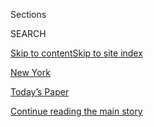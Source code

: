 <div id="app">

<div>

<div class="NYTAppHideMasthead css-zz1s19 e1suatyy0">

<div class="section css-ui9rw0 e1suatyy2">

<div class="css-11hrj97 er09x8g0">

<div class="css-6n7j50">

</div>

<span class="css-1dv1kvn">Sections</span>

<div class="css-10488qs">

<span class="css-1dv1kvn">SEARCH</span>

</div>

[Skip to content](#site-content)[Skip to site index](#site-index)

</div>

<div id="masthead-section-label" class="css-1fnb9ct eaxe0e00">

[New York](https://www.nytimes.com/section/nyregion)

</div>

<div class="css-10698na e1huz5gh0">

</div>

</div>

<div id="masthead-bar-one" class="section hasLinks css-15hmgas e1csuq9d3">

<div class="css-uqyvli e1csuq9d0">

</div>

<div class="css-1uqjmks e1csuq9d1">

</div>

<div class="css-9e9ivx">

[](https://myaccount.nytimes.com/auth/login?response_type=cookie&client_id=vi)

</div>

<div class="css-1bvtpon e1csuq9d2">

[Today’s Paper](https://www.nytimes.com/section/todayspaper)

</div>

</div>

</div>

</div>

<div data-aria-hidden="false">

<div id="site-content" role="main">

<div id="top-wrapper" class="css-15p45cc eaca97t0" type="top">

<div id="top-slug" class="css-19x0jxb eaca97t1" hidden="">

Advertisement

</div>

[Continue reading the main story](#after-top)

<div class="ad top-wrapper" style="text-align:center;height:100%;display:block;min-height:90px">

<div id="top" class="place-ad" data-position="top" data-size-key="top">

</div>

</div>

<div id="after-top">

</div>

</div>

<div id="collection-nyregion" class="section css-15h4p1b e9abtgs0">

<div class="css-1j21atc e1svk9qx1">

<div class="css-fmiefx e1svk9qx2">

<div class="css-1hk7r2m eu54l5x0">

<div id="sponsor-wrapper" class="css-7a1pgi eaca97t0" type="sponsor" hidden="">

<div id="sponsor-slug" class="css-1l4mleb eaca97t1" hidden="">

Supported by

</div>

[Continue reading the main story](#after-sponsor)

<div id="sponsor" class="ad sponsor-wrapper" style="text-align:left;height:100%;display:block">

</div>

<div id="after-sponsor">

</div>

</div>

</div>

</div>

<div class="css-nfcc9b e1svk9qx3">

<div class="css-vl9dhg e1svk9qx5">

<div class="css-1nrhkj6 e1svk9qx6">

# New York

<div class="follow-button-placeholder" data-collection-id="">

</div>

</div>

</div>

</div>

</div>

<div class="css-4svvz1 ekkqrpp0">

<div id="collection-highlights-container" class="section css-18l1u7x e46isfb1">

<div class="css-gfgt40 ekkqrpp1">

## Highlights

1.  ![<span class="css-1nk1g0h e1oaj3zl2"><span class="css-1dv1kvn">Credit</span>Flo
    Ngala for The New York
    Times</span>](https://static01.nyt.com/images/2020/08/07/nyregion/07nyvirus-pregnancy-promo/merlin_175371471_9c4c25e2-79e5-48f8-aa1a-c6fffbbe1ed1-videoLarge.jpg)
    
    <div class="css-10wtrbd">
    
    <div class="css-1dqkjed">
    
    [![](https://static01.nyt.com/images/2020/08/07/nyregion/07nyvirus-pregnancy-promo/merlin_175371471_9c4c25e2-79e5-48f8-aa1a-c6fffbbe1ed1-thumbStandard.jpg)](/2020/08/06/nyregion/childbirth-Covid-Black-mothers.html)
    
    </div>
    
    ## [She Was Pregnant With Twins During Covid. Why Did Only One Survive?](/2020/08/06/nyregion/childbirth-Covid-Black-mothers.html)
    
    Why being Black and giving birth in New York during the pandemic is
    so dangerous.
    
    <span class="css-me3p27"></span><span class="css-1dydysp e4e4i5l3"></span><span class="css-9voj2j">By
    <span class="css-1baulvz last-byline" itemprop="name">Emily
    Bobrow</span></span>
    
    </div>

2.  ![<span class="css-1nk1g0h e1oaj3zl2"><span class="css-1dv1kvn">Credit</span>Jimmy
    Escobar</span>](https://static01.nyt.com/images/2020/08/04/nyregion/00nyvirus-parties/00nyvirus-parties-jumbo.jpg)
    
    <div class="css-10wtrbd">
    
    <div class="css-1dqkjed">
    
    [![](https://static01.nyt.com/images/2020/08/04/nyregion/00nyvirus-parties/00nyvirus-parties-thumbStandard.jpg)](/2020/08/08/nyregion/nyc-illegal-parties.html)
    
    </div>
    
    ## [Rave Under the Kosciuszko Bridge: Are Illicit Parties Endangering N.Y.C.?](/2020/08/08/nyregion/nyc-illegal-parties.html)
    
    Videos and photos posted on social media of a number of parties show
    few guests abiding by social-distancing guidelines.
    
    <span class="css-me3p27"></span><span class="css-1dydysp e4e4i5l3"></span><span class="css-9voj2j">By
    <span class="css-1baulvz last-byline" itemprop="name">Mihir
    Zaveri</span></span>
    
    </div>

3.  1.  ![<span class="css-1nk1g0h e1oaj3zl2"><span class="css-1dv1kvn">Credit</span>Jeenah
        Moon for The New York
        Times</span>](https://static01.nyt.com/images/2020/08/07/nyregion/07NYPROTEST/07NYPROTEST-videoLarge.jpg)
        
        <div class="css-10wtrbd">
        
        ## [N.Y.P.D. Besieges a Protest Leader as He Broadcasts Live](/2020/08/07/nyregion/nypd-derrick-ingram-protester.html)
        
        <div class="css-ajkwsy">
        
        [![](https://static01.nyt.com/images/2020/08/07/nyregion/07NYPROTEST/07NYPROTEST-thumbStandard.jpg)](/2020/08/07/nyregion/nypd-derrick-ingram-protester.html)
        
        </div>
        
        A helicopter and dozens of officers, some in tactical gear, were
        deployed for an arrest at a Manhattan apartment but withdrew
        after protesters arrived.
        
        <span class="css-me3p27"></span><span class="css-1dydysp e4e4i5l3"></span><span class="css-9voj2j">By
        <span class="css-1baulvz" itemprop="name">Liam Stack</span>,
        <span class="css-1baulvz" itemprop="name">Annie Correal</span>
        and
        <span class="css-1baulvz last-byline" itemprop="name">Juliana
        Kim</span></span>
        
        </div>
    
    2.  ![<span class="css-1nk1g0h e1oaj3zl2"><span class="css-1dv1kvn">Credit</span></span>](https://static01.nyt.com/images/2020/07/28/nyregion/00nyunrest-arrestsVIDEOstill/00nyunrest-arrestsVIDEOstill-videoLarge.jpg)
        
        <div class="css-10wtrbd">
        
        ## [They Were Arrested During the Protests. Here’s What Happened Next.](/2020/08/07/nyregion/ny-protest-arrests.html)
        
        <div class="css-ajkwsy">
        
        [![](https://static01.nyt.com/images/2020/07/28/nyregion/00nyunrest-arrestsVIDEOstill/00nyunrest-arrestsVIDEOstill-thumbStandard.jpg)](/2020/08/07/nyregion/ny-protest-arrests.html)
        
        </div>
        
        Five New Yorkers describe the night they were arrested while
        participating in Black Lives Matter demonstrations.
        
        <span class="css-me3p27"></span><span class="css-1dydysp e4e4i5l3"></span><span class="css-9voj2j">By
        <span class="css-1baulvz" itemprop="name">Ali Watkins</span> and
        <span class="css-1baulvz last-byline" itemprop="name">Simbarashe
        Cha</span></span>
        
        </div>

</div>

<div class="css-1xdhyk6 e46isfb0">

<div class="css-zk12ih ef6si7p0">

1.  ### Sunday Routine
    
    ![<span class="css-1hhnwbi e1oaj3zl2"><span class="css-1dv1kvn">Credit</span>Gabriela
    Bhaskar for The New York
    Times</span>](https://static01.nyt.com/images/2020/08/09/nyregion/09nyvirus-routine2/07nyvirus-routine2-videoLarge.jpg)
    
    <div class="css-10wtrbd">
    
    ## [How the C.E.O. of Harlem Children’s Zone Spends His Sundays](/2020/08/07/nyregion/Kwame-Owusu-Kesse.html)
    
    When Kwame Owusu-Kesse is not helping families and schools navigate
    the pandemic, he is trying to wean his toddler off “Baby Shark.”
    
    <span class="css-me3p27"></span><span class="css-1dydysp e4e4i5l3"></span><span class="css-9voj2j">By
    <span class="css-1baulvz last-byline" itemprop="name">Tammy La
    Gorce</span></span>
    
    </div>

2.  ### Big City
    
    ![<span class="css-1hhnwbi e1oaj3zl2"><span class="css-1dv1kvn">Credit</span>Rich
    Schineller, via Associated
    Press</span>](https://static01.nyt.com/images/2020/08/09/nyregion/09big1/07big1-videoLarge.jpg)
    
    <div class="css-10wtrbd">
    
    ## [Lifestyles of the Rich and Reckless: Posh Pandemic Parties](/2020/08/07/nyregion/coronavirus-rich-parties.html)
    
    Because money appears to be one of the best protections against the
    coronavirus, why not party like it’s 2019?
    
    <span class="css-me3p27"></span><span class="css-1dydysp e4e4i5l3"></span><span class="css-9voj2j">By
    <span class="css-1baulvz last-byline" itemprop="name">Ginia
    Bellafante</span></span>
    
    </div>

3.  ![<span class="css-1hhnwbi e1oaj3zl2"><span class="css-1dv1kvn">Credit</span>Benjamin
    Norman for The New York
    Times</span>](https://static01.nyt.com/images/2020/08/09/nyregion/09nyvirus-plaxall3/09nyvirus-plaxall3-videoLarge.jpg)
    
    <div class="css-10wtrbd">
    
    ## [The Mom and Pop Factory With an Atomic Secret](/2020/08/07/nyregion/coronavirus-ppe-nyc-face-shields.html)
    
    Those trays that macarons come in? Plaxall makes them. But since the
    pandemic, it has pivoted to medical face shields. It’s not the first
    time the family business has done its patriotic duty.
    
    <span class="css-me3p27"></span><span class="css-1dydysp e4e4i5l3"></span><span class="css-9voj2j">By
    <span class="css-1baulvz last-byline" itemprop="name">Kaya
    Laterman</span></span>
    
    </div>

4.  ![<span class="css-1hhnwbi e1oaj3zl2"><span class="css-1dv1kvn">Credit</span>Jefferson
    Siegel for The New York
    Times</span>](https://static01.nyt.com/images/2020/08/07/nyregion/07nytrump/07nytrump-videoLarge.jpg)
    
    <div class="css-10wtrbd">
    
    ## [E. Jean Carroll, Who Accused Trump of Rape, Can Go Forward With Suit](/2020/08/07/nyregion/jean-caroll-donald-trump-lawsuit-rape.html)
    
    A judge rejected President Trump’s bid to delay a defamation suit by
    Ms. Carroll, pointing to the recent Supreme Court ruling over his
    tax returns.
    
    <span class="css-me3p27"></span><span class="css-1dydysp e4e4i5l3"></span><span class="css-9voj2j">By
    <span class="css-1baulvz last-byline" itemprop="name">Nicole
    Hong</span></span>
    
    </div>

5.  ![<span class="css-1hhnwbi e1oaj3zl2"><span class="css-1dv1kvn">Credit</span>Hiroko
    Masuike/The New York
    Times</span>](https://static01.nyt.com/images/2020/08/06/nyregion/00nyvirus-schoolsHFO/merlin_175370388_5e723ec8-9174-47aa-950a-c8012dab604f-videoLarge.jpg)
    
    <div class="css-10wtrbd">
    
    ## [N.Y. Schools Can Reopen, Cuomo Says, in Contrast With Much of U.S.](/2020/08/07/nyregion/cuomo-schools-reopening.html)
    
    In a long-awaited announcement, the governor says schools can
    welcome back students if the rate of infection in their communities
    remains low.
    
    <span class="css-me3p27"></span><span class="css-1dydysp e4e4i5l3"></span><span class="css-9voj2j">By
    <span class="css-1baulvz last-byline" itemprop="name">Eliza
    Shapiro</span></span>
    
    </div>

</div>

</div>

</div>

<div id="mid1-wrapper" class="css-1mn4oms eaca97t0" type="rank">

<div id="mid1-slug" class="css-1tag3rd eaca97t1">

Advertisement

</div>

[Continue reading the main story](#after-mid1)

<div id="mid1" class="ad mid1-wrapper" style="text-align:center;height:100%;display:block">

</div>

<div id="after-mid1">

</div>

</div>

</div>

<div class="css-185go5a e1o5byef0">

<div class="css-15cbhtu">

  - [Latest](#stream-panel)
  - <span class="css-6n7j50">Search</span>
    <div class="control">
    <div class="label-container css-1dv1kvn">
    Search
    </div>
    <div class="css-wm4t3d">
    **<span id="clear-search-input" class="css-1dv1kvn">Clear this text
    input</span>
    </div>
    </div>
    <span class="css-1iovbfw"></span>

<div id="stream-panel" class="section css-8msx5b e1jz0cab1">

<div class="css-13mho3u">

1.  
    
    <div class="css-1cp3ece">
    
    <div class="css-1l4spti">
    
    [](/2020/08/08/nyregion/richard-lapointe-dead.html)
    
    <div class="css-79elbk">
    
    ![](https://static01.nyt.com/images/2020/08/07/obituaries/07Lapointe/07Lapointe-thumbWide.jpg?quality=75&auto=webp&disable=upscale)
    
    </div>
    
    ## Richard Lapointe, Exonerated in a Murder Case, Dies at 74
    
    Advocates worked for decades to free him in the murder of his wife’s
    grandmother in Connecticut; in 2015 a court finally agreed.
    
    <div class="css-1nqbnmb ea5icrr0">
    
    By <span class="css-1n7hynb">Neil Genzlinger</span>
    
    </div>
    
    </div>
    
    <div class="css-1lc2l26 e1xfvim33">
    
    </div>
    
    </div>

2.  
    
    <div class="css-1cp3ece">
    
    <div class="css-1l4spti">
    
    [](/2020/08/08/world/coronavirus-updates.html)
    
    <div class="css-79elbk">
    
    ![](https://static01.nyt.com/images/2020/08/03/us/us-briefing-promo-image-print/us-briefing-promo-image-thumbWide.jpg?quality=75&auto=webp&disable=upscale)
    
    </div>
    
    ## Coronavirus Live Updates: U.S. Surpasses 5 Million Coronavirus Cases
    
    Brazil ranks second after the U.S. and also reached a milestone:
    more than 100,000 deaths. Tens of thousands of motorcyclists
    gathered in Sturgis, S.D., despite objections from residents.
    
    <div class="css-1nqbnmb ea5icrr0">
    
    </div>
    
    </div>
    
    <div class="css-1lc2l26 e1xfvim33">
    
    </div>
    
    </div>

3.  
    
    <div class="css-1cp3ece">
    
    <div class="css-1l4spti">
    
    [](/2020/08/07/health/coronavirus-ny-schools-reopen.html)
    
    <div class="css-79elbk">
    
    ![](https://static01.nyt.com/images/2020/08/07/science/07VIRUS-SCHOOLS-HEALTH1/07VIRUS-SCHOOLS-HEALTH1-thumbWide.jpg?quality=75&auto=webp&disable=upscale)
    
    </div>
    
    ## New York Is Positioned to Reopen Schools Safely, Health Experts Say
    
    Transmission, even in New York City, is well below thresholds
    experts say are safe, but issues like adequate ventilation to combat
    aerosol spread of the virus remain.
    
    <div class="css-1nqbnmb ea5icrr0">
    
    By <span class="css-1n7hynb">Roni Caryn Rabin <span>and</span>
    Apoorva Mandavilli</span>
    
    </div>
    
    </div>
    
    <div class="css-1lc2l26 e1xfvim33">
    
    </div>
    
    </div>

4.  
    
    <div class="css-1cp3ece">
    
    <div class="css-1l4spti">
    
    [](/2020/08/07/theater/scott-rudin-spotco-broadway-lawsuit.html)
    
    <div class="css-79elbk">
    
    ![](https://static01.nyt.com/images/2020/08/07/arts/07rudin1/merlin_169363965_d4dcf525-2758-4cc3-bef0-5c2b94c41d80-thumbWide.jpg?quality=75&auto=webp&disable=upscale)
    
    </div>
    
    ## Ad Agency Sues Scott Rudin, Saying Producer Owes $6.3 Million
    
    At issue: payment for media buying and marketing strategy for the
    Broadway revivals of “West Side Story” and “The Music Man.”
    
    <div class="css-1nqbnmb ea5icrr0">
    
    By <span class="css-1n7hynb">Michael Paulson</span>
    
    </div>
    
    </div>
    
    <div class="css-1lc2l26 e1xfvim33">
    
    </div>
    
    </div>

5.  
    
    <div class="css-1cp3ece">
    
    <div class="css-1l4spti">
    
    [](/2020/08/07/health/coronavirus-exams-mcat.html)
    
    <div class="css-79elbk">
    
    ![](https://static01.nyt.com/images/2020/08/07/science/07VIRUS-EXAM/07VIRUS-MCAT-thumbWide.jpg?quality=75&auto=webp&disable=upscale)
    
    </div>
    
    ## Want to Be a Doctor? Take Your Chances in a Closed Room With Strangers
    
    Admissions tests for many graduate schools have gone online. But not
    the MCAT, the exam for aspiring doctors. It must still be taken in
    person, pandemic or not.
    
    <div class="css-1nqbnmb ea5icrr0">
    
    By <span class="css-1n7hynb">Roni Caryn Rabin</span>
    
    </div>
    
    </div>
    
    <div class="css-1lc2l26 e1xfvim33">
    
    </div>
    
    </div>

6.  
    
    <div class="css-1cp3ece">
    
    <div class="css-1l4spti">
    
    [](/2020/08/07/obituaries/barbara-costikyan-dead-coronavirus.html)
    
    <div class="css-79elbk">
    
    ![](https://static01.nyt.com/images/2020/08/06/obituaries/06Costikyan/06Costikyan-thumbWide.jpg?quality=75&auto=webp&disable=upscale)
    
    </div>
    
    ### <span class="css-m70j1g">Those We’ve Lost</span>
    
    ## Barbara Costikyan, New York Magazine Food Columnist, Dies at 91
    
    Ms. Costikyan, who died of the coronavirus, once wrote that she
    couldn’t think about food “without thinking about the people who do
    it.”
    
    <div class="css-1nqbnmb ea5icrr0">
    
    By <span class="css-1n7hynb">Emma Goldberg</span>
    
    </div>
    
    </div>
    
    <div class="css-1lc2l26 e1xfvim33">
    
    </div>
    
    </div>

7.  
    
    <div class="css-1cp3ece">
    
    <div class="css-1l4spti">
    
    [](/2020/08/07/nyregion/queens-manhattan-west-side-power-outage-coned.html)
    
    <div class="css-79elbk">
    
    ![](https://static01.nyt.com/images/2020/08/07/nyregion/07nyoutage1/07nyoutage1-thumbWide.jpg?quality=75&auto=webp&disable=upscale)
    
    </div>
    
    ## Power Outages Hit Manhattan and Queens as Utilities Face Storm Damage
    
    About 180,000 customers lost electricity in an outage that Con
    Edison said was caused by issues with its “transmission system.”
    
    <div class="css-1nqbnmb ea5icrr0">
    
    By <span class="css-1n7hynb">Michael Gold</span>
    
    </div>
    
    </div>
    
    <div class="css-1lc2l26 e1xfvim33">
    
    </div>
    
    </div>

8.  
    
    <div class="css-1cp3ece">
    
    <div class="css-1l4spti">
    
    [](/2020/08/07/realestate/coronavirus-coney-island-wonder-wheel.html)
    
    <div class="css-79elbk">
    
    ![](https://static01.nyt.com/images/2020/08/07/realestate/07streetscapes1/merlin_175248204_0b1f6dbf-80c2-4bae-85aa-b1d7d7163a93-thumbWide.jpg?quality=75&auto=webp&disable=upscale)
    
    </div>
    
    ### <span class="css-m70j1g">streetscapes</span>
    
    ## Coronavirus Silences the Wonder Wheel
    
    A 100th anniversary celebration was planned for this star attraction
    on the Coney Island boardwalk this year. The owners are determined
    that it will spin again.
    
    <div class="css-1nqbnmb ea5icrr0">
    
    By <span class="css-1n7hynb">John Freeman Gill</span>
    
    </div>
    
    </div>
    
    <div class="css-1lc2l26 e1xfvim33">
    
    </div>
    
    </div>

9.  
    
    <div class="css-1cp3ece">
    
    <div class="css-1l4spti">
    
    [](/2020/08/07/nyregion/coronavirus-nyc.html)
    
    <div class="css-79elbk">
    
    ![](https://static01.nyt.com/images/2020/08/07/nyregion/07nytoday/merlin_175387701_d504c357-efa4-4cba-bef4-a2efc03f74dc-thumbWide.jpg?quality=75&auto=webp&disable=upscale)
    
    </div>
    
    ### <span class="css-m70j1g">New York Today</span>
    
    ## Coronavirus in N.Y.C.: Here’s What Happened This Week
    
    The city is trying to figure out how to reopen schools. It's also
    trying to spread the message that some out-of-state visitors are
    required to quarantine. 
    
    <div class="css-1nqbnmb ea5icrr0">
    
    By <span class="css-1n7hynb">Troy Closson</span>
    
    </div>
    
    </div>
    
    <div class="css-1lc2l26 e1xfvim33">
    
    </div>
    
    </div>

10. 
    
    <div class="css-1cp3ece">
    
    <div class="css-1l4spti">
    
    [](/2020/08/07/world/covid-19-news.html)
    
    <div class="css-79elbk">
    
    ![](https://static01.nyt.com/images/2020/08/03/us/us-briefing-promo-image-print/us-briefing-promo-image-thumbWide.jpg?quality=75&auto=webp&disable=upscale)
    
    </div>
    
    ## Trump Vows to Issue Executive Orders if Coronavirus Relief Talks Collapse
    
    New York’s governor said schools could reopen for in-person
    instruction, but he left the details up to the districts. Africa
    surpasses a million confirmed cases, though the real number may be
    higher.
    
    <div class="css-1nqbnmb ea5icrr0">
    
    </div>
    
    </div>
    
    <div class="css-1lc2l26 e1xfvim33">
    
    </div>
    
    </div>

<div class="css-13mho3u">

<div class="css-1t62hi8">

<div class="css-1stvaey">

Show More

<div>

<div style="border:0;clip:rect(0 0 0 0);height:1px;margin:-1px;overflow:hidden;white-space:nowrap;padding:0;width:1px;position:absolute" role="log" data-aria-live="assertive">

</div>

<div style="border:0;clip:rect(0 0 0 0);height:1px;margin:-1px;overflow:hidden;white-space:nowrap;padding:0;width:1px;position:absolute" role="log" data-aria-live="assertive">

</div>

<div style="border:0;clip:rect(0 0 0 0);height:1px;margin:-1px;overflow:hidden;white-space:nowrap;padding:0;width:1px;position:absolute" role="log" data-aria-live="polite">

</div>

<div style="border:0;clip:rect(0 0 0 0);height:1px;margin:-1px;overflow:hidden;white-space:nowrap;padding:0;width:1px;position:absolute" role="log" data-aria-live="polite">

</div>

</div>

</div>

</div>

</div>

</div>

<div class="css-g6hk37 supplemental">

<div id="mid2-wrapper" class="css-10wkyv7 eaca97t0" type="lede">

<div id="mid2-slug" class="css-1tag3rd eaca97t1">

Advertisement

</div>

[Continue reading the main story](#after-mid2)

<div id="mid2" class="ad mid2-wrapper" style="text-align:center;height:100%;display:block;min-height:250px">

</div>

<div id="after-mid2">

</div>

</div>

## Follow Us

<div class="module-body">

  - [**<span data-aria-hidden="true">@NYTMetro</span><span class="css-1dv1kvn">twitter
    page for @NYTMetro</span>](https://twitter.com/NYTMetro)

</div>

<div id="mktg-wrapper" class="css-oxle51 eaca97t0" type="mktg">

<div id="mktg-slug" class="css-1tag3rd eaca97t1">

Advertisement

</div>

[Continue reading the main story](#after-mktg)

<div id="mktg" class="ad mktg-wrapper" style="text-align:center;height:100%;display:block">

</div>

<div id="after-mktg">

</div>

</div>

</div>

</div>

</div>

</div>

</div>

</div>

## Site Index

<div>

</div>

## Site Information Navigation

  - [© <span>2020</span> <span>The New York Times
    Company</span>](https://help.nytimes.com/hc/en-us/articles/115014792127-Copyright-notice)

<!-- end list -->

  - [NYTCo](https://www.nytco.com/)
  - [Contact
    Us](https://help.nytimes.com/hc/en-us/articles/115015385887-Contact-Us)
  - [Work with us](https://www.nytco.com/careers/)
  - [Advertise](https://nytmediakit.com/)
  - [T Brand Studio](http://www.tbrandstudio.com/)
  - [Your Ad
    Choices](https://www.nytimes.com/privacy/cookie-policy#how-do-i-manage-trackers)
  - [Privacy](https://www.nytimes.com/privacy)
  - [Terms of
    Service](https://help.nytimes.com/hc/en-us/articles/115014893428-Terms-of-service)
  - [Terms of
    Sale](https://help.nytimes.com/hc/en-us/articles/115014893968-Terms-of-sale)
  - [Site Map](https://spiderbites.nytimes.com)
  - [Help](https://help.nytimes.com/hc/en-us)
  - [Subscriptions](https://www.nytimes.com/subscription?campaignId=37WXW)

</div>

</div>
